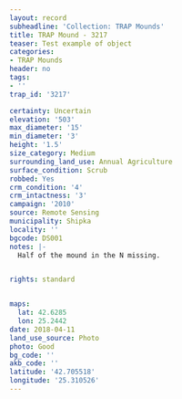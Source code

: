 ```yaml
---
layout: record
subheadline: 'Collection: TRAP Mounds'
title: TRAP Mound - 3217
teaser: Test example of object
categories:
- TRAP Mounds
header: no
tags:
- ''
trap_id: '3217'

certainty: Uncertain
elevation: '503'
max_diameter: '15'
min_diameter: '3'
height: '1.5'
size_category: Medium
surrounding_land_use: Annual Agriculture
surface_condition: Scrub
robbed: Yes
crm_condition: '4'
crm_intactness: '3'
campaign: '2010'
source: Remote Sensing
municipality: Shipka
locality: ''
bgcode: DS001
notes: |-
  Half of the mound in the N missing.


rights: standard


maps:
  lat: 42.6285
  lon: 25.2442
date: 2018-04-11
land_use_source: Photo
photo: Good
bg_code: ''
akb_code: ''
latitude: '42.705518'
longitude: '25.310526'
---
```

